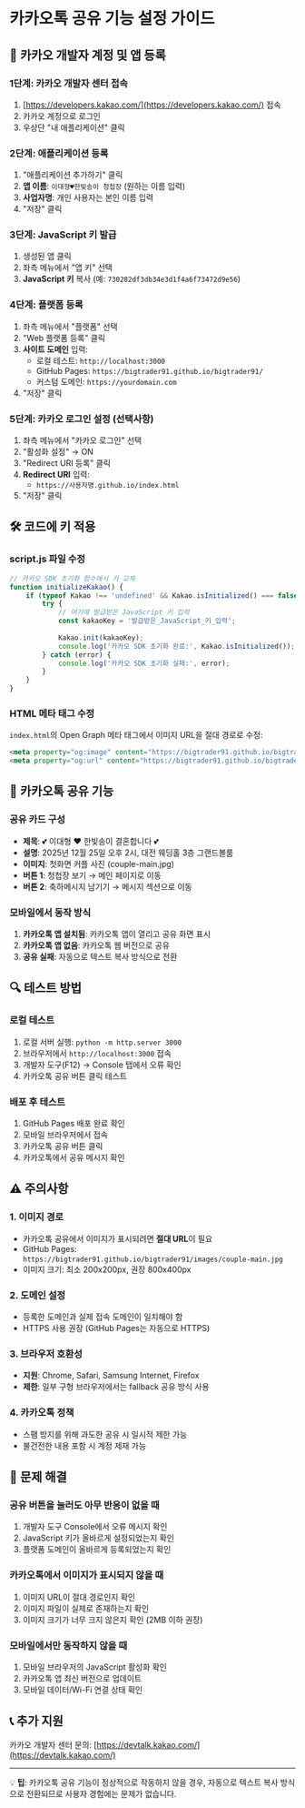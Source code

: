 # 카카오톡 공유 기능 설정 가이드

## 🔧 카카오 개발자 계정 및 앱 등록

### 1단계: 카카오 개발자 센터 접속
1. [https://developers.kakao.com/](https://developers.kakao.com/) 접속
2. 카카오 계정으로 로그인
3. 우상단 "내 애플리케이션" 클릭

### 2단계: 애플리케이션 등록
1. "애플리케이션 추가하기" 클릭
2. **앱 이름**: `이대형♥한빛송이 청첩장` (원하는 이름 입력)
3. **사업자명**: 개인 사용자는 본인 이름 입력
4. "저장" 클릭

### 3단계: JavaScript 키 발급
1. 생성된 앱 클릭
2. 좌측 메뉴에서 "앱 키" 선택
3. **JavaScript 키** 복사 (예: `730282df3db34e3d1f4a6f73472d9e56`)

### 4단계: 플랫폼 등록
1. 좌측 메뉴에서 "플랫폼" 선택
2. "Web 플랫폼 등록" 클릭
3. **사이트 도메인** 입력:
   - 로컬 테스트: `http://localhost:3000`
   - GitHub Pages: `https://bigtrader91.github.io/bigtrader91/`
   - 커스텀 도메인: `https://yourdomain.com`
4. "저장" 클릭

### 5단계: 카카오 로그인 설정 (선택사항)
1. 좌측 메뉴에서 "카카오 로그인" 선택
2. "활성화 설정" → ON
3. "Redirect URI 등록" 클릭
4. **Redirect URI** 입력:
   - `https://사용자명.github.io/index.html`
5. "저장" 클릭

## 🛠️ 코드에 키 적용

### script.js 파일 수정
```javascript
// 카카오 SDK 초기화 함수에서 키 교체
function initializeKakao() {
    if (typeof Kakao !== 'undefined' && Kakao.isInitialized() === false) {
        try {
            // 여기에 발급받은 JavaScript 키 입력
            const kakaoKey = '발급받은_JavaScript_키_입력';
            
            Kakao.init(kakaoKey);
            console.log('카카오 SDK 초기화 완료:', Kakao.isInitialized());
        } catch (error) {
            console.log('카카오 SDK 초기화 실패:', error);
        }
    }
}
```

### HTML 메타 태그 수정
`index.html`의 Open Graph 메타 태그에서 이미지 URL을 절대 경로로 수정:

```html
<meta property="og:image" content="https://bigtrader91.github.io/bigtrader91/images/couple-main.jpg">
<meta property="og:url" content="https://bigtrader91.github.io/bigtrader91/">
```

## 📱 카카오톡 공유 기능

### 공유 카드 구성
- **제목**: 💕 이대형 ♥ 한빛송이 결혼합니다 💕
- **설명**: 2025년 12월 25일 오후 2시, 대전 웨딩홀 3층 그랜드볼룸
- **이미지**: 첫화면 커플 사진 (couple-main.jpg)
- **버튼 1**: 청첩장 보기 → 메인 페이지로 이동
- **버튼 2**: 축하메시지 남기기 → 메시지 섹션으로 이동

### 모바일에서 동작 방식
1. **카카오톡 앱 설치됨**: 카카오톡 앱이 열리고 공유 화면 표시
2. **카카오톡 앱 없음**: 카카오톡 웹 버전으로 공유
3. **공유 실패**: 자동으로 텍스트 복사 방식으로 전환

## 🔍 테스트 방법

### 로컬 테스트
1. 로컬 서버 실행: `python -m http.server 3000`
2. 브라우저에서 `http://localhost:3000` 접속
3. 개발자 도구(F12) → Console 탭에서 오류 확인
4. 카카오톡 공유 버튼 클릭 테스트

### 배포 후 테스트
1. GitHub Pages 배포 완료 확인
2. 모바일 브라우저에서 접속
3. 카카오톡 공유 버튼 클릭
4. 카카오톡에서 공유 메시지 확인

## ⚠️ 주의사항

### 1. 이미지 경로
- 카카오톡 공유에서 이미지가 표시되려면 **절대 URL**이 필요
- GitHub Pages: `https://bigtrader91.github.io/bigtrader91/images/couple-main.jpg`
- 이미지 크기: 최소 200x200px, 권장 800x400px

### 2. 도메인 설정
- 등록한 도메인과 실제 접속 도메인이 일치해야 함
- HTTPS 사용 권장 (GitHub Pages는 자동으로 HTTPS)

### 3. 브라우저 호환성
- **지원**: Chrome, Safari, Samsung Internet, Firefox
- **제한**: 일부 구형 브라우저에서는 fallback 공유 방식 사용

### 4. 카카오톡 정책
- 스팸 방지를 위해 과도한 공유 시 일시적 제한 가능
- 불건전한 내용 포함 시 계정 제재 가능

## 🐛 문제 해결

### 공유 버튼을 눌러도 아무 반응이 없을 때
1. 개발자 도구 Console에서 오류 메시지 확인
2. JavaScript 키가 올바르게 설정되었는지 확인
3. 플랫폼 도메인이 올바르게 등록되었는지 확인

### 카카오톡에서 이미지가 표시되지 않을 때
1. 이미지 URL이 절대 경로인지 확인
2. 이미지 파일이 실제로 존재하는지 확인
3. 이미지 크기가 너무 크지 않은지 확인 (2MB 이하 권장)

### 모바일에서만 동작하지 않을 때
1. 모바일 브라우저의 JavaScript 활성화 확인
2. 카카오톡 앱 최신 버전으로 업데이트
3. 모바일 데이터/Wi-Fi 연결 상태 확인

## 📞 추가 지원

카카오 개발자 센터 문의: [https://devtalk.kakao.com/](https://devtalk.kakao.com/)

---

💡 **팁**: 카카오톡 공유 기능이 정상적으로 작동하지 않을 경우, 자동으로 텍스트 복사 방식으로 전환되므로 사용자 경험에는 문제가 없습니다. 